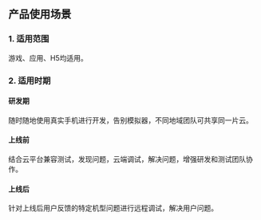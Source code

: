 ## 产品使用场景
### 1. 适用范围
 游戏、应用、H5均适用。

### 2. 适用时期
#### 研发期
随时随地使用真实手机进行开发，告别模拟器，不同地域团队可共享同一片云。

#### 上线前
结合云平台兼容测试，发现问题，云端调试，解决问题，增强研发和测试团队协作。

#### 上线后
针对上线后用户反馈的特定机型问题进行远程调试，解决用户问题。